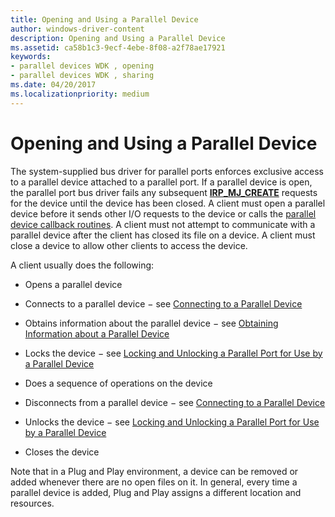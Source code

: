 ```yaml
---
title: Opening and Using a Parallel Device
author: windows-driver-content
description: Opening and Using a Parallel Device
ms.assetid: ca58b1c3-9ecf-4ebe-8f08-a2f78ae17921
keywords:
- parallel devices WDK , opening
- parallel devices WDK , sharing
ms.date: 04/20/2017
ms.localizationpriority: medium
---
```


# Opening and Using a Parallel Device





The system-supplied bus driver for parallel ports enforces exclusive access to a parallel device attached to a parallel port. If a parallel device is open, the parallel port bus driver fails any subsequent [**IRP\_MJ\_CREATE**](https://msdn.microsoft.com/library/windows/hardware/ff544131) requests for the device until the device has been closed. A client must open a parallel device before it sends other I/O requests to the device or calls the [parallel device callback routines](https://msdn.microsoft.com/library/windows/hardware/ff544275). A client must not attempt to communicate with a parallel device after the client has closed its file on a device. A client must close a device to allow other clients to access the device.

A client usually does the following:

-   Opens a parallel device

-   Connects to a parallel device − see [Connecting to a Parallel Device](connecting-to-a-parallel-device.md)

-   Obtains information about the parallel device − see [Obtaining Information about a Parallel Device](obtaining-information-about-a-parallel-device.md)

-   Locks the device − see [Locking and Unlocking a Parallel Port for Use by a Parallel Device](locking-and-unlocking-a-parallel-port-for-use-by-a-parallel-device.md)

-   Does a sequence of operations on the device

-   Disconnects from a parallel device − see [Connecting to a Parallel Device](connecting-to-a-parallel-device.md)

-   Unlocks the device − see [Locking and Unlocking a Parallel Port for Use by a Parallel Device](locking-and-unlocking-a-parallel-port-for-use-by-a-parallel-device.md)

-   Closes the device

Note that in a Plug and Play environment, a device can be removed or added whenever there are no open files on it. In general, every time a parallel device is added, Plug and Play assigns a different location and resources.

 

 





